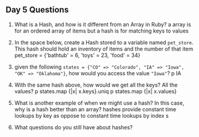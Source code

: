 ## Day 5 Questions

1. What is a Hash, and how is it different from an Array in Ruby?
a array is for an ordered array of items but a hash is for matching keys to values
1. In the space below, create a Hash stored to a variable named `pet_store`.  This hash should hold an inventory of items and the number of that item
pet_store = {'bathtub' = 6, 'toys' = 23, 'food' = 34}
1. given the following `states = {"CO" => "Colorado", "IA" => "Iowa", "OK" => "Oklahoma"}`, how would you access the value `"Iowa"`?
p IA
1. With the same hash above, how would we get all the keys?  All the values?
p states.map {|x| x.keys}.uniq
p states.map {|x| x.values}

1. What is another example of when we might use a hash?  In this case, why is a hash better than an array?
hashes provide constant time lookups by key as oppose to constant time lookups by index s
1. What questions do you still have about hashes?
